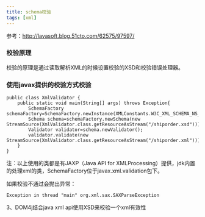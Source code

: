 ```yaml
---
title: schema校验
tags: [xml]
---
```


参考：http://lavasoft.blog.51cto.com/62575/97597/

### 校验原理

校验的原理是通过读取解析XML的时候设置校验的XSD和校验错误处理器。

### 使用javax提供的校验方式校验

```
public class XmlValidator {
    public static void main(String[] args) throws Exception{
        SchemaFactory schemaFactory=SchemaFactory.newInstance(XMLConstants.W3C_XML_SCHEMA_NS_URI);
        Schema schema=schemaFactory.newSchema(new StreamSource(XmlValidator.class.getResourceAsStream("/shiporder.xsd")));
        Validator validator=schema.newValidator();
        validator.validate(new StreamSource(XmlValidator.class.getResourceAsStream("/shiporder.xml")));
    }
}
```

注：以上使用的类都是有JAXP（Java API for XMLProcessing）提供，jdk内置的处理xml的类，SchemaFactory位于javax.xml.validation包下。

如果校验不通过会抛出异常：

```
Exception in thread "main" org.xml.sax.SAXParseException
```

3、DOM4j结合java xml api使用XSD来校验一个xml有效性